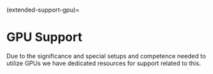 (extended-support-gpu)=

# GPU Support

Due to the significance and special setups and competence needed to utilize GPUs we have dedicated resources for support related to this.
